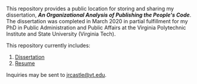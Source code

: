 This repository provides a public location for storing and sharing my dissertation, ***An Organizational Analysis of Publishing the People's Code***. The dissertation was completed in March 2020 in partial fulfillment for my PhD in Public Administration and Public Affairs at the Virginia Polytechnic Institute and State University (Virginia Tech).

This repository currently includes:
1. [Dissertation](Castle_JR_D_2020.pdf)
2. [Resume](Resume2.pdf)

Inquiries may be sent to jrcastle@vt.edu.
